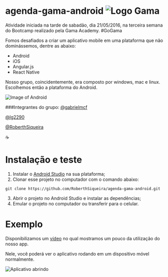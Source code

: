 # agenda-gama-android ![Logo Gama](https://gamawp.s3.amazonaws.com/uploads/2016/03/logo-gama-white-s.png)

Atividade iniciada na tarde de sabadão, dia 21/05/2016, na terceira semana do Bootcamp realizado pela Gama Academy. #GoGama

Fomos desafiados a criar um aplicativo mobile em uma plataforma que não dominássemos, dentre as abaixo:

- Android
- iOS
- Angular.js
- React Native

Nosso grupo, coincidentemente, era composto por windows, mac e linux. Escolhemos então a plataforma do Android.

![Image of Android](https://pbs.twimg.com/profile_images/616076655547682816/6gMRtQyY.jpg)

###Integrantes do grupo:
[@gabrielmcf](https://github.com/gabrielmcf)

[@lg2290](https://github.com/lg2290)

[@RoberthSiqueira](https://github.com/RoberthSiqueira)

:coffee:

# Instalação e teste

1. Instalar o [Android Studio](https://developer.android.com/studio/install.html) na sua plataforma;
2. Clonar esse projeto no computador com o comando abaixo:
```shellscript
git clone https://github.com/RoberthSiqueira/agenda-gama-android.git
```
3. Abrir o projeto no Android Studio e instalar as dependências;
4. Emular o projeto no computador ou transferir para o celular.

# Exemplo

Disponibilizamos um [vídeo](https://youtu.be/jm0KkWPx07U) no qual mostramos um pouco da utilização do nosso app.

Nele, você poderá ver o aplicativo rodando em um dispositivo móvel normalmente.

![Aplicativo abrindo](http://i.giphy.com/3o6EhCxbkeoyguUeli.gif) 
